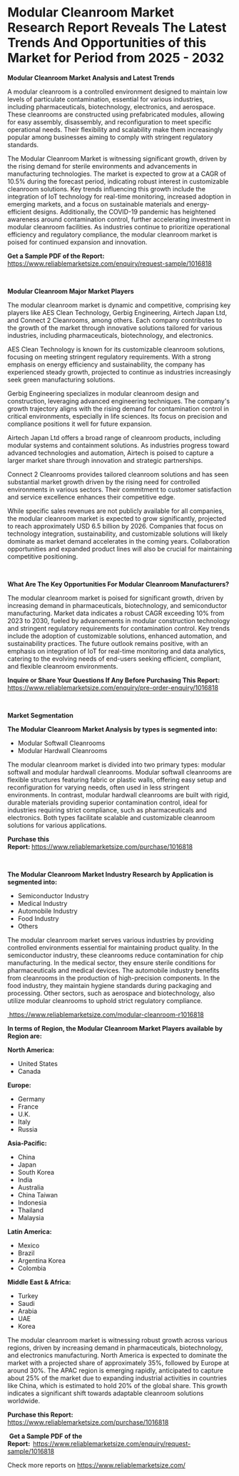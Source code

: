 <p><h1>Modular Cleanroom Market Research Report Reveals The Latest Trends And Opportunities of this Market for Period from 2025 - 2032</h1></p><p><strong>Modular Cleanroom Market Analysis and Latest Trends</strong></p>
<p><p>A modular cleanroom is a controlled environment designed to maintain low levels of particulate contamination, essential for various industries, including pharmaceuticals, biotechnology, electronics, and aerospace. These cleanrooms are constructed using prefabricated modules, allowing for easy assembly, disassembly, and reconfiguration to meet specific operational needs. Their flexibility and scalability make them increasingly popular among businesses aiming to comply with stringent regulatory standards.</p><p>The Modular Cleanroom Market is witnessing significant growth, driven by the rising demand for sterile environments and advancements in manufacturing technologies. The market is expected to grow at a CAGR of 10.5% during the forecast period, indicating robust interest in customizable cleanroom solutions. Key trends influencing this growth include the integration of IoT technology for real-time monitoring, increased adoption in emerging markets, and a focus on sustainable materials and energy-efficient designs. Additionally, the COVID-19 pandemic has heightened awareness around contamination control, further accelerating investment in modular cleanroom facilities. As industries continue to prioritize operational efficiency and regulatory compliance, the modular cleanroom market is poised for continued expansion and innovation.</p></p>
<p><strong>Get a Sample PDF of the Report:&nbsp;</strong> <a href="https://www.reliablemarketsize.com/enquiry/request-sample/1016818?utm_campaign=2520&utm_medium=2&utm_source=Github&utm_content=ia&utm_term=10042025&utm_id=modular-cleanroom">https://www.reliablemarketsize.com/enquiry/request-sample/1016818</a></p>
<p>&nbsp;</p>
<p><strong>Modular Cleanroom Major Market Players</strong></p>
<p><p>The modular cleanroom market is dynamic and competitive, comprising key players like AES Clean Technology, Gerbig Engineering, Airtech Japan Ltd, and Connect 2 Cleanrooms, among others. Each company contributes to the growth of the market through innovative solutions tailored for various industries, including pharmaceuticals, biotechnology, and electronics.</p><p>AES Clean Technology is known for its customizable cleanroom solutions, focusing on meeting stringent regulatory requirements. With a strong emphasis on energy efficiency and sustainability, the company has experienced steady growth, projected to continue as industries increasingly seek green manufacturing solutions.</p><p>Gerbig Engineering specializes in modular cleanroom design and construction, leveraging advanced engineering techniques. The company's growth trajectory aligns with the rising demand for contamination control in critical environments, especially in life sciences. Its focus on precision and compliance positions it well for future expansion.</p><p>Airtech Japan Ltd offers a broad range of cleanroom products, including modular systems and containment solutions. As industries progress toward advanced technologies and automation, Airtech is poised to capture a larger market share through innovation and strategic partnerships.</p><p>Connect 2 Cleanrooms provides tailored cleanroom solutions and has seen substantial market growth driven by the rising need for controlled environments in various sectors. Their commitment to customer satisfaction and service excellence enhances their competitive edge.</p><p>While specific sales revenues are not publicly available for all companies, the modular cleanroom market is expected to grow significantly, projected to reach approximately USD 6.5 billion by 2026. Companies that focus on technology integration, sustainability, and customizable solutions will likely dominate as market demand accelerates in the coming years. Collaboration opportunities and expanded product lines will also be crucial for maintaining competitive positioning.</p></p>
<p>&nbsp;</p>
<p><strong>What Are The Key Opportunities For Modular Cleanroom Manufacturers?</strong></p>
<p><p>The modular cleanroom market is poised for significant growth, driven by increasing demand in pharmaceuticals, biotechnology, and semiconductor manufacturing. Market data indicates a robust CAGR exceeding 10% from 2023 to 2030, fueled by advancements in modular construction technology and stringent regulatory requirements for contamination control. Key trends include the adoption of customizable solutions, enhanced automation, and sustainability practices. The future outlook remains positive, with an emphasis on integration of IoT for real-time monitoring and data analytics, catering to the evolving needs of end-users seeking efficient, compliant, and flexible cleanroom environments.</p></p>
<p><strong>Inquire or Share Your Questions If Any Before Purchasing This Report:</strong> <a href="https://www.reliablemarketsize.com/enquiry/pre-order-enquiry/1016818?utm_campaign=2520&utm_medium=2&utm_source=Github&utm_content=ia&utm_term=10042025&utm_id=modular-cleanroom">https://www.reliablemarketsize.com/enquiry/pre-order-enquiry/1016818</a></p>
<p>&nbsp;</p>
<p><strong>Market Segmentation</strong></p>
<p><strong>The Modular Cleanroom Market Analysis by types is segmented into:</strong></p>
<p><ul><li>Modular Softwall Cleanrooms</li><li>Modular Hardwall Cleanrooms</li></ul></p>
<p><p>The modular cleanroom market is divided into two primary types: modular softwall and modular hardwall cleanrooms. Modular softwall cleanrooms are flexible structures featuring fabric or plastic walls, offering easy setup and reconfiguration for varying needs, often used in less stringent environments. In contrast, modular hardwall cleanrooms are built with rigid, durable materials providing superior contamination control, ideal for industries requiring strict compliance, such as pharmaceuticals and electronics. Both types facilitate scalable and customizable cleanroom solutions for various applications.</p></p>
<p><strong>Purchase this Report:&nbsp;</strong><a href="https://www.reliablemarketsize.com/purchase/1016818?utm_campaign=2520&utm_medium=2&utm_source=Github&utm_content=ia&utm_term=10042025&utm_id=modular-cleanroom">https://www.reliablemarketsize.com/purchase/1016818</a></p>
<p>&nbsp;</p>
<p><strong>The Modular Cleanroom Market Industry Research by Application is segmented into:</strong></p>
<p><ul><li>Semiconductor Industry</li><li>Medical Industry</li><li>Automobile Industry</li><li>Food Industry</li><li>Others</li></ul></p>
<p><p>The modular cleanroom market serves various industries by providing controlled environments essential for maintaining product quality. In the semiconductor industry, these cleanrooms reduce contamination for chip manufacturing. In the medical sector, they ensure sterile conditions for pharmaceuticals and medical devices. The automobile industry benefits from cleanrooms in the production of high-precision components. In the food industry, they maintain hygiene standards during packaging and processing. Other sectors, such as aerospace and biotechnology, also utilize modular cleanrooms to uphold strict regulatory compliance.</p></p>
<p><a href="https://www.reliablemarketsize.com/modular-cleanroom-r1016818?utm_campaign=2520&utm_medium=2&utm_source=Github&utm_content=ia&utm_term=10042025&utm_id=modular-cleanroom">&nbsp;https://www.reliablemarketsize.com/modular-cleanroom-r1016818</a></p>
<p><strong>In terms of Region, the Modular Cleanroom Market Players available by Region are:</strong></p>
<p>
    <p> <strong> North America: </strong>
        <ul>
            <li>United States</li>
            <li>Canada</li>
        </ul>
        </p> 
    <p> <strong> Europe: </strong>
        <ul>
            <li>Germany</li>
            <li>France</li>
            <li>U.K.</li>
            <li>Italy</li>
            <li>Russia</li>
        </ul>
        </p> 
    <p> <strong> Asia-Pacific: </strong>
        <ul>
            <li>China</li>
            <li>Japan</li>
            <li>South Korea</li>
            <li>India</li>
            <li>Australia</li>
            <li>China Taiwan</li>
            <li>Indonesia</li>
            <li>Thailand</li>
            <li>Malaysia</li>
        </ul>
        </p> 
    <p> <strong> Latin America: </strong>
        <ul>
            <li>Mexico</li>
            <li>Brazil</li>
            <li>Argentina Korea</li>
            <li>Colombia</li>
        </ul>
        </p> 
    <p> <strong> Middle East & Africa: </strong>
        <ul>
            <li>Turkey</li>
            <li>Saudi</li>
            <li>Arabia</li>
            <li>UAE</li>
            <li>Korea</li>
        </ul>
    </p>
    </p>
<p><p>The modular cleanroom market is witnessing robust growth across various regions, driven by increasing demand in pharmaceuticals, biotechnology, and electronics manufacturing. North America is expected to dominate the market with a projected share of approximately 35%, followed by Europe at around 30%. The APAC region is emerging rapidly, anticipated to capture about 25% of the market due to expanding industrial activities in countries like China, which is estimated to hold 20% of the global share. This growth indicates a significant shift towards adaptable cleanroom solutions worldwide.</p></p>
<p><strong>Purchase this Report: </strong><a href="https://www.reliablemarketsize.com/purchase/1016818?utm_campaign=2520&utm_medium=2&utm_source=Github&utm_content=ia&utm_term=10042025&utm_id=modular-cleanroom">https://www.reliablemarketsize.com/purchase/1016818</a></p>
<p>&nbsp;<strong>Get a Sample PDF of the Report:&nbsp;&nbsp;</strong><a href="https://www.reliablemarketsize.com/enquiry/request-sample/1016818?utm_campaign=2520&utm_medium=2&utm_source=Github&utm_content=ia&utm_term=10042025&utm_id=modular-cleanroom">https://www.reliablemarketsize.com/enquiry/request-sample/1016818</a></p>
<p><strong></strong></p>
<p>Check more reports on <a href="https://www.reliablemarketsize.com/?utm_campaign=2520&utm_medium=2&utm_source=Github&utm_content=ia&utm_term=10042025&utm_id=modular-cleanroom">https://www.reliablemarketsize.com/</a></p>